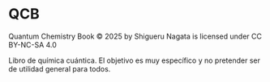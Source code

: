 # QCB
Quantum Chemistry Book © 2025 by Shigueru Nagata is licensed under CC BY-NC-SA 4.0 

Libro de química cuántica. El objetivo es muy específico y no pretender ser de utilidad general para todos.
